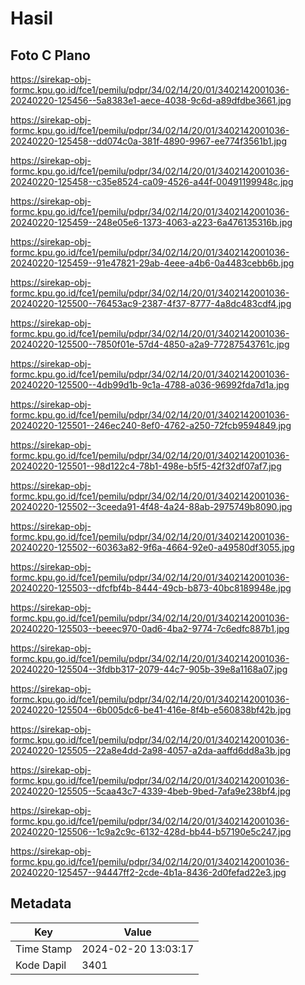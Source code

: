 # Hasil

## Foto C Plano

https://sirekap-obj-formc.kpu.go.id/fce1/pemilu/pdpr/34/02/14/20/01/3402142001036-20240220-125456--5a8383e1-aece-4038-9c6d-a89dfdbe3661.jpg

https://sirekap-obj-formc.kpu.go.id/fce1/pemilu/pdpr/34/02/14/20/01/3402142001036-20240220-125458--dd074c0a-381f-4890-9967-ee774f3561b1.jpg

https://sirekap-obj-formc.kpu.go.id/fce1/pemilu/pdpr/34/02/14/20/01/3402142001036-20240220-125458--c35e8524-ca09-4526-a44f-00491199948c.jpg

https://sirekap-obj-formc.kpu.go.id/fce1/pemilu/pdpr/34/02/14/20/01/3402142001036-20240220-125459--248e05e6-1373-4063-a223-6a476135316b.jpg

https://sirekap-obj-formc.kpu.go.id/fce1/pemilu/pdpr/34/02/14/20/01/3402142001036-20240220-125459--91e47821-29ab-4eee-a4b6-0a4483cebb6b.jpg

https://sirekap-obj-formc.kpu.go.id/fce1/pemilu/pdpr/34/02/14/20/01/3402142001036-20240220-125500--76453ac9-2387-4f37-8777-4a8dc483cdf4.jpg

https://sirekap-obj-formc.kpu.go.id/fce1/pemilu/pdpr/34/02/14/20/01/3402142001036-20240220-125500--7850f01e-57d4-4850-a2a9-77287543761c.jpg

https://sirekap-obj-formc.kpu.go.id/fce1/pemilu/pdpr/34/02/14/20/01/3402142001036-20240220-125500--4db99d1b-9c1a-4788-a036-96992fda7d1a.jpg

https://sirekap-obj-formc.kpu.go.id/fce1/pemilu/pdpr/34/02/14/20/01/3402142001036-20240220-125501--246ec240-8ef0-4762-a250-72fcb9594849.jpg

https://sirekap-obj-formc.kpu.go.id/fce1/pemilu/pdpr/34/02/14/20/01/3402142001036-20240220-125501--98d122c4-78b1-498e-b5f5-42f32df07af7.jpg

https://sirekap-obj-formc.kpu.go.id/fce1/pemilu/pdpr/34/02/14/20/01/3402142001036-20240220-125502--3ceeda91-4f48-4a24-88ab-2975749b8090.jpg

https://sirekap-obj-formc.kpu.go.id/fce1/pemilu/pdpr/34/02/14/20/01/3402142001036-20240220-125502--60363a82-9f6a-4664-92e0-a49580df3055.jpg

https://sirekap-obj-formc.kpu.go.id/fce1/pemilu/pdpr/34/02/14/20/01/3402142001036-20240220-125503--dfcfbf4b-8444-49cb-b873-40bc8189948e.jpg

https://sirekap-obj-formc.kpu.go.id/fce1/pemilu/pdpr/34/02/14/20/01/3402142001036-20240220-125503--beeec970-0ad6-4ba2-9774-7c6edfc887b1.jpg

https://sirekap-obj-formc.kpu.go.id/fce1/pemilu/pdpr/34/02/14/20/01/3402142001036-20240220-125504--3fdbb317-2079-44c7-905b-39e8a1168a07.jpg

https://sirekap-obj-formc.kpu.go.id/fce1/pemilu/pdpr/34/02/14/20/01/3402142001036-20240220-125504--6b005dc6-be41-416e-8f4b-e560838bf42b.jpg

https://sirekap-obj-formc.kpu.go.id/fce1/pemilu/pdpr/34/02/14/20/01/3402142001036-20240220-125505--22a8e4dd-2a98-4057-a2da-aaffd6dd8a3b.jpg

https://sirekap-obj-formc.kpu.go.id/fce1/pemilu/pdpr/34/02/14/20/01/3402142001036-20240220-125505--5caa43c7-4339-4beb-9bed-7afa9e238bf4.jpg

https://sirekap-obj-formc.kpu.go.id/fce1/pemilu/pdpr/34/02/14/20/01/3402142001036-20240220-125506--1c9a2c9c-6132-428d-bb44-b57190e5c247.jpg

https://sirekap-obj-formc.kpu.go.id/fce1/pemilu/pdpr/34/02/14/20/01/3402142001036-20240220-125457--94447ff2-2cde-4b1a-8436-2d0fefad22e3.jpg


## Metadata

| Key        | Value               |
| ---------- | ------------------- |
| Time Stamp | 2024-02-20 13:03:17 |
| Kode Dapil | 3401                |



